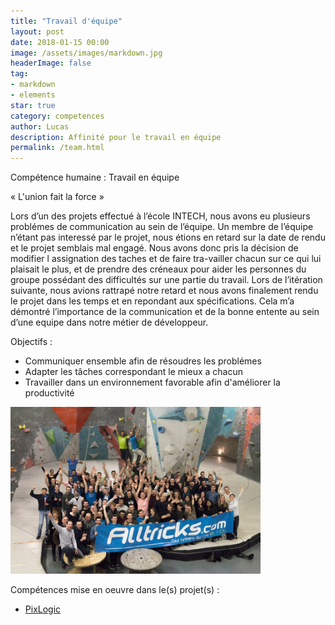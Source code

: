 ```yaml
---
title: "Travail d'équipe"
layout: post
date: 2018-01-15 00:00
image: /assets/images/markdown.jpg
headerImage: false
tag:
- markdown
- elements
star: true
category: competences
author: Lucas
description: Affinité pour le travail en équipe
permalink: /team.html
---
```


Compétence humaine : Travail en équipe

« L'union fait la force »

Lors d’un des projets effectué à l’école INTECH, nous avons eu plusieurs problémes de communication au sein de l’équipe.
Un membre de l’équipe n’étant pas interessé par le projet, nous étions en retard sur la date de rendu et le projet semblais mal engagé.
Nous avons donc pris la décision de modifier l assignation des taches et de faire tra-vailler chacun sur ce qui lui plaisait le plus, et de prendre des créneaux pour aider les personnes du groupe possédant des difficultés sur une partie du travail.
Lors de l’itération suivante, nous avions rattrapé notre retard et nous avons finalement rendu le projet dans les temps et en repondant aux spécifications.
Cela m’a démontré l’importance de la communication et de la bonne entente au sein d’une equipe dans notre métier de développeur.

Objectifs :
 - Communiquer ensemble afin de résoudres les problémes
 - Adapter les tâches correspondant le mieux a chacun
 - Travailler dans un environnement favorable afin d'améliorer la productivité

<img src="images/TeamAlltricks.jpg" alt="Alltricks" style=" width: 400px;"/>

Compétences mise en oeuvre dans le(s) projet(s) :

- [PixLogic]({{site.url}}/myportfolio/PixLogic)
